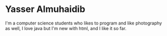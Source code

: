 <!DOCTYPE html>
<html>
<body>

<h1>Yasser Almuhaidib</h1>

<p>I'm a computer science students who likes to program and like photography as well, I love java but I'm new with html, and I like it so far.</p>

</body>
</html>

